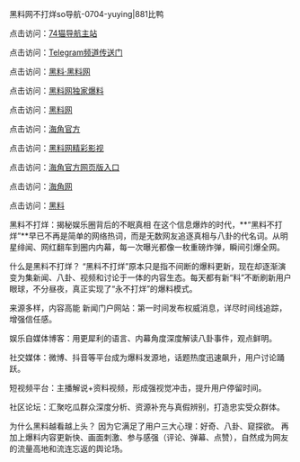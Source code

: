 黑料网不打烊so导航-0704-yuying|881比鸭

点击访问：<a href="https://74mao.com/">74猫导航主站</a>

点击访问：<a href="https://74mao.com/">Telegram频道传送门</a>

点击访问：<a href="https://heiliaolvzlu3.pages.dev">黑料·黑料网</a>

点击访问：<a href="https://heiliaoyvnrda.pages.dev">黑料网独家爆料</a>

点击访问：<a href="https://haef.pages.dev/">黑料网</a>

点击访问：<a href="https://gdas.pages.dev/">海角官方</a>

点击访问：<a href="https://sdfsh.pages.dev/">黑料网精彩影视</a>

点击访问：<a href="https://sdbsd.pages.dev/">海角官方网页版入口</a>

点击访问：<a href="https://ert-6he.pages.dev/">海角网</a>

点击访问：<a href="https://gbs-3wd.pages.dev/">黑料</a>

黑料不打烊：揭秘娱乐圈背后的不眠真相
在这个信息爆炸的时代，**“黑料不打烊”**早已不再是简单的网络热词，而是无数网友追逐真相与八卦的代名词。从明星绯闻、网红翻车到圈内内幕，每一次曝光都像一枚重磅炸弹，瞬间引爆全网。

什么是黑料不打烊？
“黑料不打烊”原本只是指不间断的爆料更新，现在却逐渐演变为集新闻、八卦、视频和讨论于一体的内容生态。每天都有新“料”不断刷新用户眼球，不分昼夜，真正实现了“永不打烊”的爆料模式。

来源多样，内容高能
新闻门户网站：第一时间发布权威消息，详尽时间线追踪，增强信任感。

娱乐自媒体博客：用更犀利的语言、内幕角度深度解读八卦事件，观点鲜明。

社交媒体：微博、抖音等平台成为爆料发源地，话题热度迅速飙升，用户讨论踊跃。

短视频平台：主播解说+资料视频，形成强视觉冲击，提升用户停留时间。

社区论坛：汇聚吃瓜群众深度分析、资源补充与真假辨别，打造忠实受众群体。

为什么黑料越看越上头？
因为它满足了用户三大心理：好奇、八卦、窥探欲。 再加上爆料内容更新快、画面刺激、参与感强（评论、弹幕、点赞），自然成为网友的流量高地和流连忘返的舆论场。
